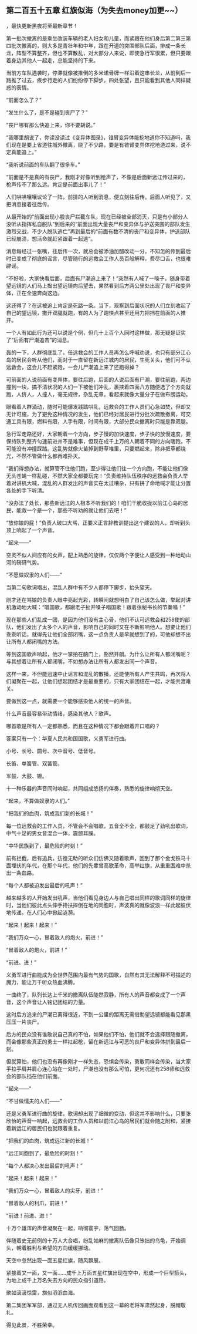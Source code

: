 ## 第二百五十五章 红旗似海（为失去money加更~~）
，最快更新黑夜将至最新章节！

第一批次撤离的是乘坐改装车辆的老人妇女和儿童，而紧跟在他们身后第二第三第四批次撤离的，则大多是青壮年和中年，跟在开道的突围部队后面，排成一条长龙，阵型不算整齐，但也不算散乱，对大部分人来说，即使急行军很累，但只要跟着身边其他人一起走，总能坚持的下来。

当前方车队遇袭时，停滞就像被推倒的多米诺骨牌一样沿着这串长龙，从前到后一路推了过去，疾步行走的人们纷纷停下脚步，四处张望，且只能看到其他人同样疑惑的表情。

“前面怎么了？”

“发生什么了，是不是碰到丧尸了？”

“丧尸哪有那么快追上来，你不要胡说。”

“我哪里胡说了，你读没读过《变异体图录》，锥臂变异体能挖地道你不知道吗，我们现在是要上省道往城外撤离，绕了不少路，要是有锥臂变异体挖地道过来，说不定真能追上。”

“我听说前面的车队翻了很多车。”

“前面是不是真的有丧尸，我刚才好像听到枪声了，不像是后面新远江传过来的，枪声传不了那么远。肯定是前面出事儿了！”

人们哄哄嚷嚷议论了一阵，前排的人听到消息，便立刻往后传，后面人听见了，又把消息接着往后传。

从最开始的“前面出现小股丧尸拦截车队，现在已经被全部消灭，只是有小部分人没听从指挥私自脱队”到后来的“前面出现大量丧尸和变异体与护送突围的部队发生激烈交战，不少人脱队逃亡”再到最后的“前面有数不清的丧尸和变异体，护送部队已经崩溃，想活命就赶紧跟着一起逃”。

消息每经过一张嘴，往后传一次，就总会被添油加醋改动一分，不知怎的传到最后时已变成了彻底的谣言，尽管随行的远救会工作人员百般解释，费尽口舌，也很难辟谣。

“不好啦，大家快看后面，后面有尸潮追上来了！”突然有人喊了一嗓子，随身带着望远镜的人们马上掏出望远镜向后望去，果然看到后方两公里处出现了丧尸和变异体，正在全速奔向这边。

这还得了？在这被追上肯定是死路一条。当下，观察到后面状况的人们立刻收起了自己的望远镜，撒开双腿就跑，有的人为了跑快点甚至还用力把挡在前面的人推开。

一个人有如此行为还可以说是个例，但几十上百个人同时这样做，那无疑是证实了“后面有尸潮追击”的消息。

轰的一下，人群彻底乱了，任远救会的工作人员再怎么呼喊劝说，也只有部分江心岛的居民会听从他们，而对于一直留在新远江城内的居民，生死关头，他们可不认远救会，这会儿不赶紧跑，一会儿尸潮追上来了还跑得掉？

可前面的人说前面有变异体，要往后跑，后面的人说后面有尸潮，要往前跑，两边撞到一块，搞不清状况的人们一下被他们冲乱，裹挟着四面八方随便选了个方向就跑，人挤人，人撞人，毫无规律，杂乱无章，看起来就像大量分子在做布朗运动。

眼看着人群涌动，随时可能爆发践踏哄乱，远救会的工作人员们心急如焚，但却又无计可施，为了避免这种情况的发生，他们已经对居民进行分批次疏散撤离，可交通工具有限，燃料有限，人手有限，时间有限，大部分民众撤离时只能是靠双腿。

急行军走路还好，大家朝着一个方向，步子慢的加快速度，步子快的放慢速度，要保持队列整齐匀速前进并不是难事，但现在成千上万的人朝着不同的方向瞎跑，不可能没有冲撞踩踏。这乱势就像火苗掉到野草堆里，只要燃起来，除非把草都烧光，不然不管做什么都再难扑灭。

“我们得想办法，就算管不住他们跑，至少得让他们往一个方向跑，不能让他们像无头苍蝇一样乱碰，不然大家全都要玩完！”负责维持队伍秩序的远救会负责人举着对讲机大喊，混乱的人群发出的声音实在太过嘈杂，只有拼了命地喊才能让分置各处的手下听清。

“没办法了处长，那些新远江的人根本不听我们的！咱们干脆收拢以前江心岛的居民，能救一个是一个，那些不听劝的就让他们去吧！”

“放你娘的屁！”负责人破口大骂，正要义正言辞教训提出这个建议的人，却听到头顶上响起了一个声音。

“起来――”

空灵不似人间应有的女声，配上熟悉的旋律，仅仅两个字便让人感受到一种地动山河的磅礴气势。

“不愿做奴隶的人们――”

当第二句歌词唱出，混乱人群中有不少人都停下脚步，抬头望天。

刚才还在骂娘的负责人眼中亮起光彩，转瞬间就想明白了自己该怎么做，举起对讲机激动地大喊：“唱国歌，都跟老子扯开嗓子唱国歌！跟着张秘书长的节奏唱！”

现在那些人们乱成一团，是因为他们没有主心骨，他们不认可远救会和258使的部队，他们发出了太多个人的声音，影响自己的同时又在不断影响他人。想要让他们乖乖听话，就得先让他们全部闭嘴，这一点负责人是早就想到了的，可他却想不出让所有人都闭嘴的方法。

等到这国歌声响起，他才一掌拍在脑门上，豁然开朗。为什么让所有人都闭嘴呢？与其想着让所有人都闭嘴，不如想办法让所有人都发出同一个声音。

这样一来，不但能迅速中止谣言和混乱的散播，还能使所有人产生共鸣，再次将人们凝聚在一起，让他们想起团结才是最重要的，只有大家团结在一起，才能共渡难关。

要做到这一点，就需要一个能够感染他人的统一的声音。

什么声音最容易带动情绪，感染其他人？歌声。

哪首歌是所有人一定都熟悉，而且在这种情况下都会跟着开口唱的？

答案只有一个：华夏人民共和国国歌，义勇军进行曲。

小号、长号、圆号、次中音号、低音号。

长笛、单簧管、双簧管。

军鼓、大鼓、镲。

十一种乐器的声音同时响起，共同组成悠扬的伴奏，熟悉的旋律响彻天空。

“起来，不算做奴隶的人们。”

“把我们的血肉，筑成我们新的长城！”

每一位远救会的工作人员，不管会不会唱歌，五音全不全，都鼓足了劲吼出歌词，中气十足的男女音混合一体，震颤耳膜。

“中华民族到了，最危险的时刻！”

前有拦截，后有追兵，彷徨无助的听众们仿佛又随着歌声，回到了那个金戈铁马十面埋伏的年代，在那个年代，他们的先辈曾高歌革命，高举红旗，从重重困难中杀出一条血路。

“每个人都被迫发出最后的吼声！”

越来越多的人开始发出吼声，当他们看见身边人与自己唱出同样的歌词同样的旋律时，当他们彼此点头伸手搀扶摔倒在地的同胞时，声波真的就像波浪一样此起彼伏地传递，在人们心中掀起涟漪。

“起来！起来！起来！”

“我们万众一心，冒着敌人的炮火，前进！”

“冒着敌人的炮火，前进！”

“前进、进！”

义勇军进行曲能成为全世界范围内最有气势的国歌，自然有其无法解释不可描述的魔力，能让万千听众热血沸腾。

一曲终了，队列长达上千米的撤离队伍陡然寂静，所有人的声音都变成了一个声音，这个声音让人铭记团结的力量。

这时后方追来的尸潮已离得很近，不到一公里的距离无需借助望远镜都能看见那黑压压一片丧尸。

后方的民众没有谁敢说自己真的不怕，如果他们不怕，他们就不会选择跟随撤离，而会像那些真正的勇士一样扛起枪，留在新远江与可恶的丧尸和变异体拼到最后一刻。

但就算怕，他们也没有再像刚才一样失态，恐惧会传染，勇敢同样会传染，当大家手拉手肩并肩心连心站在一处时，尸潮也没有那么可怕，更何况还有258师和远救会的部队挡在他们前面。

“起来――”

“不甘做懦夫的人们――”

还是义勇军进行曲的旋律，歌词却出现了细微的变动，但这并不影响什么，只要张欣怡的声音一响起，远救会的工作人员和以前江心岛的居民们就会随之附和，紧接着新远江的居民们也就跟着重复。

“把我们的血肉，筑成远江新的长城！”

“远江同胞到了，最危险的时刻！”

“每个人都决心发出最后的吼声！”

“起来！起来！起来！”

“我们万众一心，冒着敌人的尖牙，前进！”

“冒着敌人的利爪，前进！”

“前进！前进、进！”

十万个雄浑的声音凝聚在一起，响彻寰宇，荡气回肠。

伴随着史无前例的十万人大合唱，纷乱如麻的撤离队伍像只笨拙的乌龟，开始调头，朝着胜利与希望的方向缓缓挪动。

天空中忽然出现一面五星红旗，随风飘展。

紧接着又一面，又一面……成千上万面五星红旗出现在空中，形成一个巨型箭头，为地上成千上万名失去方向的民众指引道路。

歌如滚滚惊雷，旗似滔滔血海。

第二集团军军部，通过无人机传回画面观看到这一幕的老将军肃然起身，脱帽敬礼。

得见此景，不胜荣幸。

